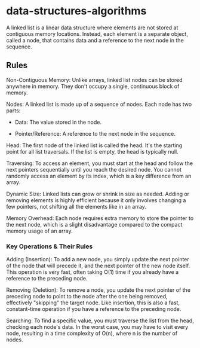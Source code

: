 # data-structures-algorithms

A linked list is a linear data structure where elements are not stored at contiguous memory locations. Instead, each element is a separate object, called a node, that contains data and a reference to the next node in the sequence.

## Rules

Non-Contiguous Memory: Unlike arrays, linked list nodes can be stored anywhere in memory. They don't occupy a single, continuous block of memory.

Nodes: A linked list is made up of a sequence of nodes. Each node has two parts:

- Data: The value stored in the node.

- Pointer/Reference: A reference to the next node in the sequence.

Head: The first node of the linked list is called the head. It's the starting point for all list traversals. If the list is empty, the head is typically null.

Traversing: To access an element, you must start at the head and follow the next pointers sequentially until you reach the desired node. You cannot randomly access an element by its index, which is a key difference from an array.

Dynamic Size: Linked lists can grow or shrink in size as needed. Adding or removing elements is highly efficient because it only involves changing a few pointers, not shifting all the elements like in an array.

Memory Overhead: Each node requires extra memory to store the pointer to the next node, which is a slight disadvantage compared to the compact memory usage of an array.

### Key Operations & Their Rules

Adding (Insertion): To add a new node, you simply update the next pointer of the node that will precede it, and the next pointer of the new node itself. This operation is very fast, often taking O(1) time if you already have a reference to the preceding node.

Removing (Deletion): To remove a node, you update the next pointer of the preceding node to point to the node after the one being removed, effectively "skipping" the target node. Like insertion, this is also a fast, constant-time operation if you have a reference to the preceding node.

Searching: To find a specific value, you must traverse the list from the head, checking each node's data. In the worst case, you may have to visit every node, resulting in a time complexity of O(n), where n is the number of nodes.
